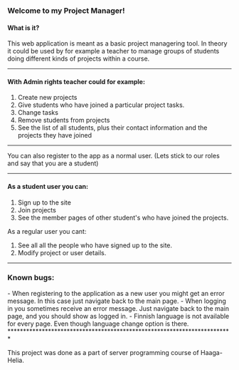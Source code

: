<h3>Welcome to my Project Manager!</h3>

<h4>What is it?</h4>
This web application is meant as a basic project managering tool. In theory it could be used by for example a teacher to manage groups of students doing different kinds of projects within a course.

**********************************************************************
<h4>With Admin rights teacher could for example:</h4>

1. Create new projects
2. Give students who have joined a particular project tasks.
3. Change tasks
4. Remove students from projects
5. See the list of all students, plus their contact information and the projects they have joined

************************************************************************
You can also register to the app as a normal user. (Lets stick to our roles and say that you are a student)
************************************************************************


<h4>As a student user you can:</h4>

1. Sign up to the site
2. Join projects
3. See the member pages of other student's who have joined the projects.

As a regular user you cant:
1. See all all the people who have signed up to the site.
2. Modify project or user details.
************************************************************************
<h3>Known bugs:</h3>
- When registering to the application as a new user you might get an error message. In this case just navigate back to the main page.
- When logging in you sometimes receive an error message. Just navigate back to the main page, and you should show as logged in.
- Finnish language is not available for every page. Even though language change option is there.
************************************************************************



This project was done as a part of server programming course of Haaga-Helia.
